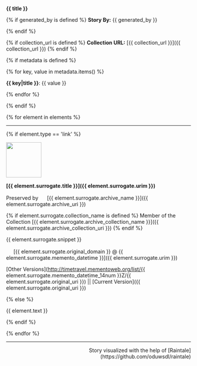 
**{{ title }}**

{% if generated_by is defined %}
**Story By:** {{ generated_by }}</p>
{% endif %}

{% if collection_url is defined %}
**Collection URL:** [{{ collection_url }}]({{ collection_url }})
{% endif %}

{% if metadata is defined %}

{% for key, value in metadata.items() %}

**{{ key|title }}**: {{ value }}

{% endfor %}

{% endif %}

{% for element in elements %}

---

{% if element.type == 'link' %}

<img height="96px" src="{{ element.surrogate.best_image_uri }}">

**[{{ element.surrogate.title }}]({{ element.surrogate.urim }})**

Preserved by <img src="{{ element.surrogate.archive_favicon }}" width="16"> [{{ element.surrogate.archive_name }}]({{ element.surrogate.archive_uri }})

{% if element.surrogate.collection_name is defined %}
Member of the Collection [{{ element.surrogate.archive_collection_name }}]({{ element.surrogate.archive_collection_uri }})
{% endif %}

{{ element.surrogate.snippet }}

<img src="{{ element.surrogate.original_favicon }}" width="16"> [{{ element.surrogate.original_domain }}  @  {{ element.surrogate.memento_datetime }}]({{ element.surrogate.urim }})

[Other Versions](http://timetravel.mementoweb.org/list/{{ element.surrogate.memento_datetime_14num }}Z/{{ element.surrogate.original_uri }}) || [Current Version]({{ element.surrogate.original_uri }})

{% else %}

{{ element.text }}

{% endif %}

{% endfor %}

---

<div style="text-align: right">
Story visualized with the help of [Raintale](https://github.com/oduwsdl/raintale)
</div>
